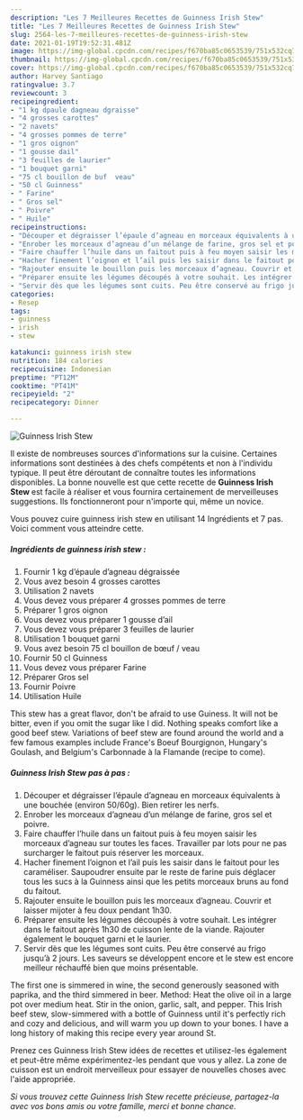```yaml
---
description: "Les 7 Meilleures Recettes de Guinness Irish Stew"
title: "Les 7 Meilleures Recettes de Guinness Irish Stew"
slug: 2564-les-7-meilleures-recettes-de-guinness-irish-stew
date: 2021-01-19T19:52:31.481Z
image: https://img-global.cpcdn.com/recipes/f670ba85c0653539/751x532cq70/guinness-irish-stew-photo-principale-de-la-recette.jpg
thumbnail: https://img-global.cpcdn.com/recipes/f670ba85c0653539/751x532cq70/guinness-irish-stew-photo-principale-de-la-recette.jpg
cover: https://img-global.cpcdn.com/recipes/f670ba85c0653539/751x532cq70/guinness-irish-stew-photo-principale-de-la-recette.jpg
author: Harvey Santiago
ratingvalue: 3.7
reviewcount: 3
recipeingredient:
- "1 kg dpaule dagneau dgraisse"
- "4 grosses carottes"
- "2 navets"
- "4 grosses pommes de terre"
- "1 gros oignon"
- "1 gousse dail"
- "3 feuilles de laurier"
- "1 bouquet garni"
- "75 cl bouillon de buf  veau"
- "50 cl Guinness"
- " Farine"
- " Gros sel"
- " Poivre"
- " Huile"
recipeinstructions:
- "Découper et dégraisser l’épaule d’agneau en morceaux équivalents à une bouchée (environ 50/60g). Bien retirer les nerfs."
- "Enrober les morceaux d’agneau d’un mélange de farine, gros sel et poivre."
- "Faire chauffer l’huile dans un faitout puis à feu moyen saisir les morceaux d’agneau sur toutes les faces. Travailler par lots pour ne pas surcharger le faitout puis réserver les morceaux."
- "Hacher finement l’oignon et l’ail puis les saisir dans le faitout pour les caraméliser. Saupoudrer ensuite par le reste de farine puis déglacer tous les sucs à la Guinness ainsi que les petits morceaux bruns au fond du faitout."
- "Rajouter ensuite le bouillon puis les morceaux d’agneau. Couvrir et laisser mijoter à feu doux pendant 1h30."
- "Préparer ensuite les légumes découpés à votre souhait. Les intégrer dans le faitout après 1h30 de cuisson lente de la viande. Rajouter également le bouquet garni et le laurier."
- "Servir dès que les légumes sont cuits. Peu être conservé au frigo jusqu’à 2 jours. Les saveurs se développent encore et le stew est encore meilleur réchauffé bien que moins présentable."
categories:
- Resep
tags:
- guinness
- irish
- stew

katakunci: guinness irish stew 
nutrition: 184 calories
recipecuisine: Indonesian
preptime: "PT12M"
cooktime: "PT41M"
recipeyield: "2"
recipecategory: Dinner

---
```



![Guinness Irish Stew](https://img-global.cpcdn.com/recipes/f670ba85c0653539/751x532cq70/guinness-irish-stew-photo-principale-de-la-recette.jpg)

Il existe de nombreuses sources d'informations sur la cuisine. Certaines informations sont destinées à des chefs compétents et non à l'individu typique. Il peut être déroutant de connaître toutes les informations disponibles. La bonne nouvelle est que cette recette de <strong> Guinness Irish Stew </strong> est facile à réaliser et vous fournira certainement de merveilleuses suggestions. Ils fonctionneront pour n'importe qui, même un novice.

<!--inarticleads1-->

Vous pouvez cuire guinness irish stew en utilisant 14 Ingrédients et 7 pas. Voici comment vous atteindre cette.

##### Ingrédients de guinness irish stew :

1. Fournir 1 kg d’épaule d’agneau dégraissée
1. Vous avez besoin 4 grosses carottes
1. Utilisation 2 navets
1. Vous devez vous préparer 4 grosses pommes de terre
1. Préparer 1 gros oignon
1. Vous devez vous préparer 1 gousse d’ail
1. Vous devez vous préparer 3 feuilles de laurier
1. Utilisation 1 bouquet garni
1. Vous avez besoin 75 cl bouillon de bœuf / veau
1. Fournir 50 cl Guinness
1. Vous devez vous préparer  Farine
1. Préparer  Gros sel
1. Fournir  Poivre
1. Utilisation  Huile


This stew has a great flavor, don&#39;t be afraid to use Guiness. It will not be bitter, even if you omit the sugar like I did. Nothing speaks comfort like a good beef stew. Variations of beef stew are found around the world and a few famous examples include France&#39;s Boeuf Bourgignon, Hungary&#39;s Goulash, and Belgium&#39;s Carbonnade à la Flamande (recipe to come). 

<!--inarticleads2-->

##### Guinness Irish Stew pas à pas :

1. Découper et dégraisser l’épaule d’agneau en morceaux équivalents à une bouchée (environ 50/60g). Bien retirer les nerfs.
1. Enrober les morceaux d’agneau d’un mélange de farine, gros sel et poivre.
1. Faire chauffer l’huile dans un faitout puis à feu moyen saisir les morceaux d’agneau sur toutes les faces. Travailler par lots pour ne pas surcharger le faitout puis réserver les morceaux.
1. Hacher finement l’oignon et l’ail puis les saisir dans le faitout pour les caraméliser. Saupoudrer ensuite par le reste de farine puis déglacer tous les sucs à la Guinness ainsi que les petits morceaux bruns au fond du faitout.
1. Rajouter ensuite le bouillon puis les morceaux d’agneau. Couvrir et laisser mijoter à feu doux pendant 1h30.
1. Préparer ensuite les légumes découpés à votre souhait. Les intégrer dans le faitout après 1h30 de cuisson lente de la viande. Rajouter également le bouquet garni et le laurier.
1. Servir dès que les légumes sont cuits. Peu être conservé au frigo jusqu’à 2 jours. Les saveurs se développent encore et le stew est encore meilleur réchauffé bien que moins présentable.


The first one is simmered in wine, the second generously seasoned with paprika, and the third simmered in beer. Method: Heat the olive oil in a large pot over medium heat. Stir in the onion, garlic, salt, and pepper. This Irish beef stew, slow-simmered with a bottle of Guinness until it&#39;s perfectly rich and cozy and delicious, and will warm you up down to your bones. I have a long history of making this recipe every year around St. 

<!--inarticleads1-->

<p>
Prenez ces Guinness Irish Stew idées de recettes et utilisez-les également et peut-être même expérimentez-les pendant que vous y allez. La zone de cuisson est un endroit merveilleux pour essayer de nouvelles choses avec l'aide appropriée.
</p>

<p>
<i>Si vous trouvez cette Guinness Irish Stew recette précieuse, partagez-la avec vos bons amis ou votre famille, merci et bonne chance.</i>
</p>
